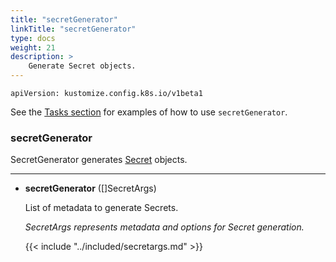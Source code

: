 ```yaml
---
title: "secretGenerator"
linkTitle: "secretGenerator"
type: docs
weight: 21
description: >
    Generate Secret objects.
---
```


`apiVersion: kustomize.config.k8s.io/v1beta1`

See the [Tasks section] for examples of how to use `secretGenerator`.

### secretGenerator
SecretGenerator generates [Secret] objects.

---

* **secretGenerator** ([]SecretArgs)

    List of metadata to generate Secrets.

     _SecretArgs represents metadata and options for Secret generation._

    {{< include "../included/secretargs.md" >}}

[Tasks section]: /docs/tasks/secret_generator/
[Secret]: https://kubernetes.io/docs/reference/kubernetes-api/config-and-storage-resources/secret-v1/
